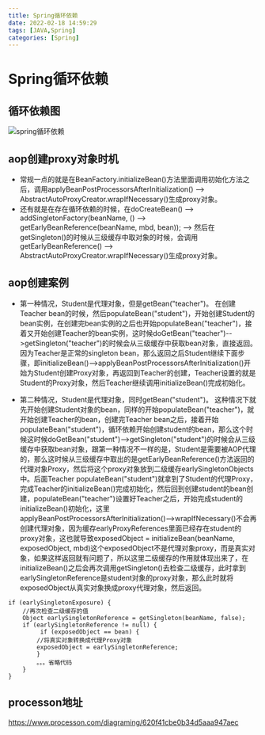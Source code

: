 ```yaml
---
title: Spring循环依赖
date: 2022-02-18 14:59:29
tags: [JAVA,Spring]
categories: [Spring]
---
```


# Spring循环依赖

## 循环依赖图
![spring循环依赖](spring循环依赖问题.png)

## aop创建proxy对象时机
- 常规一点的就是在BeanFactory.initializeBean()方法里面调用初始化方法之后，调用applyBeanPostProcessorsAfterInitialization() --> AbstractAutoProxyCreator.wrapIfNecessary()生成proxy对象。
- 还有就是在存在循环依赖的时候，在doCreateBean() --> addSingletonFactory(beanName, () --> getEarlyBeanReference(beanName, mbd, bean)); --> 然后在getSingleton()的时候从三级缓存中取对象的时候，会调用getEarlyBeanReference() --> AbstractAutoProxyCreator.wrapIfNecessary()生成proxy对象。

## aop创建案例  
- 第一种情况，Student是代理对象，但是getBean("teacher")。
  在创建Teacher bean的时候，然后populateBean("student")，开始创建Student的bean实例，在创建完bean实例的之后也开始populateBean("teacher")，接着又开始创建Teacher的bean实例，这时候doGetBean("teacher")-->getSingleton("teacher")的时候会从三级缓存中获取bean对象，直接返回。因为Teacher是正常的singleton bean，那么返回之后Student继续下面步骤，即initializeBean()-->applyBeanPostProcessorsAfterInitialization()开始为Student创建Proxy对象，再返回到Teacher的创建，Teacher设置的就是Student的Proxy对象，然后Teacher继续调用initializeBean()完成初始化。

- 第二种情况，Student是代理对象，同时getBean("student")。
这种情况下就先开始创建Student对象的bean，同样的开始populateBean("teacher")，就开始创建Teacher的bean，创建完Teacher bean之后，接着开始populateBean("student")，循环依赖开始创建student的bean，那么这个时候这时候doGetBean("student")-->getSingleton("student")的时候会从三级缓存中获取bean对象，跟第一种情况不一样的是，Student是需要被AOP代理的，那么这时候从三级缓存中取出的是getEarlyBeanReference()方法返回的代理对象Proxy，然后将这个proxy对象放到二级缓存earlySingletonObjects中。后面Teacher populateBean("student")就拿到了Student的代理Proxy，完成Teacher的initializeBean()完成初始化，然后回到创建student的bean创建，populateBean("teacher")设置好Teacher之后，开始完成student的initializeBean()初始化，这里applyBeanPostProcessorsAfterInitialization()-->wrapIfNecessary()不会再创建代理对象，因为缓存earlyProxyReferences里面已经存在student的proxy对象，这也就导致exposedObject = initializeBean(beanName, exposedObject, mbd)这个exposedObject不是代理对象proxy，而是真实对象，如果这样返回就有问题了，所以这里二级缓存的作用就体现出来了，在initializeBean()之后会再次调用getSingleton()去检查二级缓存，此时拿到earlySingletonReference是student对象的proxy对象，那么此时就将exposedObject从真实对象换成proxy代理对象，然后返回。
```
if (earlySingletonExposure) {
    //再次检查二级缓存的值
    Object earlySingletonReference = getSingleton(beanName, false);
    if (earlySingletonReference != null) {
         if (exposedObject == bean) {
        //将真实对象转换成代理Proxy对象
        exposedObject = earlySingletonReference;
        }
        。。。省略代码
    }
}
```
## processon地址
https://www.processon.com/diagraming/620f41cbe0b34d5aaa947aec






